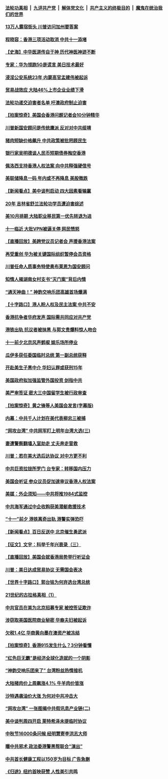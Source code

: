 ####  [法轮功真相](../../../../basic/blob/master/README.md?t=09191539) &nbsp;|&nbsp; [九评共产党](../../../../9ping.md/blob/master/README.md?t=09191539) &nbsp;|&nbsp; [解体党文化](../../../../jtdwh.md/blob/master/README.md?t=09191539)  &nbsp;|&nbsp; [共产主义的终极目的](../../../../gczydzjmd.md/blob/master/README.md?t=09191539) &nbsp;|&nbsp; [魔鬼在统治我们的世界](../../../../mgztzwmdsj.md/blob/master/README.md?t=09191539) 

#### [13万人露宿街头 川普访问加州要答案](../pages/nf4514/n11532672.md?t=09191539) 

#### [程晓容：香港三项活动取消 中共十一添堵](../pages/nf4514/n11531293.md?t=09191539) 

#### [【史海】中华医道传自于神 历代神医神迹不断](../pages/nf4514/n4475262.md?t=09191539) 

#### [专家：华为领跑5G是谎言 美日技术最好](../pages/nf4514/n11532066.md?t=09191539) 

#### [浸淫公安系统23年 内蒙高官孟建伟被起诉](../pages/nf4514/n11531350.md?t=09191539) 

#### [贸易战效应 大陆46%上市企业业绩下滑](../pages/nf4514/n11531103.md?t=09191539) 

#### [法轮功递交迫害者名单 吁澳政府制止迫害](../pages/nf4514/n11530945.md?t=09191539) 

#### [【拍案惊奇】美国会香港问题记者会10分钟精华](../pages/nf4514/n11531209.md?t=09191539) 

#### [川普新国安顾问是传统鹰派 反对对中共绥靖](../pages/nf4514/n11530608.md?t=09191539) 

#### [猪肉短缺价格飙升 中共政策被批罔顾民生](../pages/nf4514/n11530588.md?t=09191539) 

#### [银行家吴明德谈人民币短期债券掏空香港](../pages/nf4514/n11530551.md?t=09191539) 

#### [佩洛西支持香港人权法案 向中共释强硬信号](../pages/nf4514/n11530716.md?t=09191539) 

#### [美联储降息一码 年内或不再降息 美股微跌](../pages/nf4514/n11530732.md?t=09191539) 

#### [【新闻看点】美中谈判启动 四大因素看输赢](../pages/nf4514/n11530577.md?t=09191539) 

#### [20年 吉林省舒兰法轮功学员遭迫害综述](../pages/nf4514/n11529940.md?t=09191539) 

#### [美10月排期 大陆职业移民第一优先转退为进](../pages/nf4514/n11530300.md?t=09191539) 

#### [十一临近 大批VPN被逼关停 网民愤怒](../pages/nf4514/n11530401.md?t=09191539) 

#### [【直播回放】美跨党议员记者会 声援香港法案](../pages/nf4514/n11530318.md?t=09191539) 

#### [再受重创 华为被关键国际组织暂停会员资格](../pages/nf4514/n11530164.md?t=09191539) 

#### [川普任命人质事务特使奥布莱恩为国安顾问](../pages/nf4514/n11530120.md?t=09191539) 

#### [知情人揭湖南女村支书“灭门案”背后内情](../pages/nf4514/n11530054.md?t=09191539) 

#### [“通天神曲！” 神韵交响乐团高雄首场爆满](../pages/nf4514/n11530022.md?t=09191539) 

#### [【十字路口】港人盼人权及民主法案 中共不安](../pages/nf4514/n11528700.md?t=09191539) 

#### [香港抗争者华府发声 国际需共同应对共产党](../pages/nf4514/n11529844.md?t=09191539) 

#### [港铁出轨 抗议者被抹黑 与郭文贵爆料惊人吻合](../pages/nf4514/n11529881.md?t=09191539) 

#### [十一前夕北京风声鹤唳 娱乐场所停业](../pages/nf4514/n11529719.md?t=09191539) 

#### [瓜伊多获任委国临时总统 第一副总统获释](../pages/nf4514/n11529663.md?t=09191539) 

#### [开赴美生子黑中介 华妇认罪或获刑15年](../pages/nf4514/n11529520.md?t=09191539) 

#### [美国政府拟加强监管外国投资 剑指中共](../pages/nf4514/n11529435.md?t=09191539) 

#### [美严审签证 密大三中国留学生被行政审查](../pages/nf4514/n11528849.md?t=09191539) 

#### [【拍案惊奇】黄之锋等人美国会发言(字幕版)](../pages/nf4514/n11528603.md?t=09191539) 

#### [内幕：中共千人计划在美代表柳忠三被捕](../pages/nf4514/n11528794.md?t=09191539) 

#### [“网攻台湾” 中共网军盯上明年台湾大选(三)](../pages/nf4514/n11524852.md?t=09191539) 

#### [妻遭警察翻墙入室劫走 丈夫奔走营救](../pages/nf4514/n11527917.md?t=09191539) 

#### [川普：若在美大选后达协议 对中方更不利](../pages/nf4514/n11528423.md?t=09191539) 

#### [中共巨资拉拢所罗门 台专家：转移国内压力](../pages/nf4514/n11525719.md?t=09191539) 

#### [美国会听证 参众议员促加速审议香港人权法案](../pages/nf4514/n11528497.md?t=09191539) 

#### [美媒：外企须知——中共将推1984式监控](../pages/nf4514/n11528327.md?t=09191539) 

#### [中共海军通过中企收购获美潜艇救援技术](../pages/nf4514/n11528206.md?t=09191539) 

#### [“十一”前夕 港铁离奇出轨 港警实弹恐吓](../pages/nf4514/n11528235.md?t=09191539) 

#### [【新闻看点】百日反送中 北京催生勇武派](../pages/nf4514/n11528108.md?t=09191539) 

#### [【征文】文宇：科举千年兴衰录（三）](../pages/nf4514/n11234388.md?t=09191539) 

#### [【直播回放】美国会就香港局势举行听证会](../pages/nf4514/n11525928.md?t=09191539) 

#### [川普：美日达成贸易协议 无需国会表决](../pages/nf4514/n11527734.md?t=09191539) 

#### [【世界十字路口】郭台铭为何弃选台湾总统](../pages/nf4514/n11527424.md?t=09191539) 

#### [21世纪的古拉格真相（1）](../pages/nf4514/n11525237.md?t=09191539) 

#### [中共官员在美为北京招募专家 被控签证欺诈](../pages/nf4514/n11527206.md?t=09191539) 

#### [涉窃取美国医院商业秘密 华裔夫妇被起诉](../pages/nf4514/n11526963.md?t=09191539) 

#### [欠税1.4亿 华商黄向墨在澳资产被冻结](../pages/nf4514/n11526560.md?t=09191539) 

#### [【拍案惊奇】香港915发生什么？3分钟看懂](../pages/nf4514/n11526396.md?t=09191539) 

#### [“红色巨无霸”是经济全球化造就的一个阴影](../pages/nf4514/n11526232.md?t=09191539) 

#### [“神韵交响乐团来了” 台湾粉丝热情接机](../pages/nf4514/n11526414.md?t=09191539) 

#### [大陆猪肉价上周飙涨4.1% 牛羊肉价皆涨](../pages/nf4514/n11526070.md?t=09191539) 

#### [沙特遇袭油价大涨 为何对中共冲击大](../pages/nf4514/n11526270.md?t=09191539) 

#### [“网攻台湾” 一张图揭中共假讯息产业链(二)](../pages/nf4514/n11524849.md?t=09191539) 

#### [美中谈判周四开启 莱特希泽未提临时协议](../pages/nf4514/n11526016.md?t=09191539) 

#### [中秋节16000条问候 经明慧寄李洪志大师](../pages/nf4514/n11525947.md?t=09191539) 

#### [曝中共邪术 政法委港警黑帮联合“演出”](../pages/nf4514/n11526115.md?t=09191539) 

#### [中共首长健康工程以150岁为目标 广告急删](../pages/nf4514/n11525808.md?t=09191539) 

#### [《归途》纽约首映获赞 人性美引共鸣](../pages/nf4514/n11524386.md?t=09191539) 

